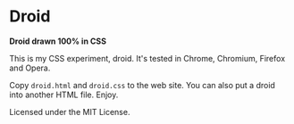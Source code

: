 # Droid

**Droid drawn 100% in CSS**

This is my CSS experiment, droid. It's tested in Chrome, Chromium, Firefox and
Opera.

Copy `droid.html` and `droid.css` to the web site. You can also put a droid
into another HTML file. Enjoy.

Licensed under the MIT License.